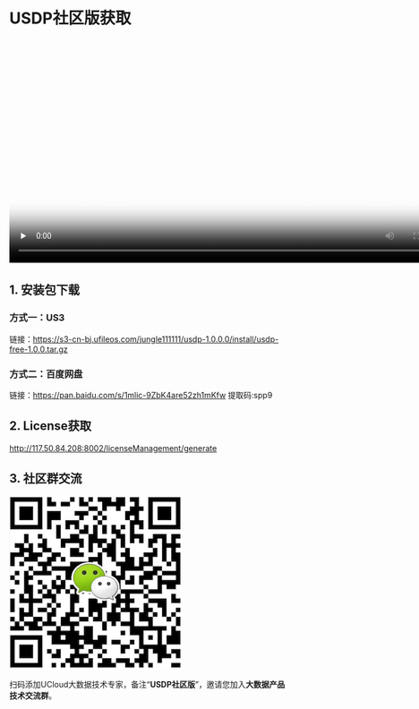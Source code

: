 # USDP社区版获取



<video id="video" length=1000 width=800 controls="" preload="none" poster="http://test-leon.cn-bj.ufileos.com/USDP介绍视频/%E5%B9%BB%E7%81%AF%E7%89%872.png">
      <source id="wmv" src="http://jungle111111.cn-bj.ufileos.com/usdp-1.0.0.0/video/wmv/1.USDP%20%E7%AE%80%E4%BB%8B.wmv">
</video>





## 1. 安装包下载

### 方式一：US3

链接：https://s3-cn-bj.ufileos.com/jungle111111/usdp-1.0.0.0/install/usdp-free-1.0.0.tar.gz



### 方式二：百度网盘

链接：https://pan.baidu.com/s/1mlic-9ZbK4are52zh1mKfw 
提取码:spp9



## 2. License获取

http://117.50.84.208:8002/licenseManagement/generate



## 3. 社区群交流

![USDP智能大数据平台产品形象大图](../../images/社区群助手.png)

扫码添加UCloud大数据技术专家，备注“**USDP社区版**”，邀请您加入**大数据产品技术交流群**。